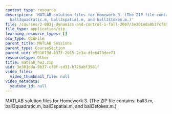 ```yaml
---
content_type: resource
description: 'MATLAB solution files for Homework 3. (The ZIP file contains: ball3.m,
  ball3quadratic.m, ball3spatial.m, and ball3stokes.m.)'
file: /courses/2-003j-dynamics-and-control-i-fall-2007/3e301eda0b37cf8fcd31b726abf3981f_matlab_hw3.zip
file_type: application/zip
learning_resource_types: []
ocw_type: OCWFile
parent_title: MATLAB Sessions
parent_type: CourseSection
parent_uid: e591073d-637f-2015-2c3a-dfe6470dee71
resourcetype: Other
title: matlab_hw3.zip
uid: 3e301eda-0b37-cf8f-cd31-b726abf3981f
video_files:
  video_thumbnail_file: null
video_metadata:
  youtube_id: null
---
```

MATLAB solution files for Homework 3. (The ZIP file contains: ball3.m, ball3quadratic.m, ball3spatial.m, and ball3stokes.m.)

